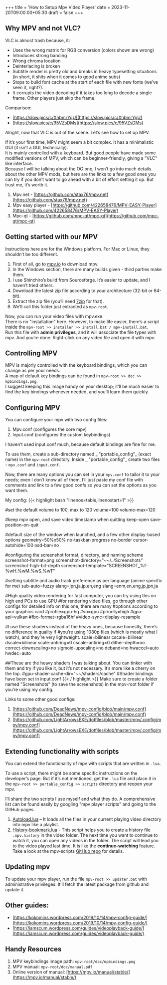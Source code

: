+++
title = 'How to Setup Mpv Video Player'
date = 2023-11-20T09:00:00+05:30
draft = false
+++

## Why MPV and not VLC?
VLC is almost trash because, it:

- Uses the wrong matrix for RGB conversion (colors shown are wrong)
- Introduces strong banding
- Wrong chroma location
- Deinterlacing is broken
- Subtitle render is pretty old and breaks in heavy typesetting situations (in short, it shits when it comes to good anime subs)
- Stops to build font cache at the start of each file with new fonts (we’ve seen it, right?).
- It corrupts the video decoding if it takes too long to decode a single frame. Other players just skip the frame.

Comparison:  
- [https://slow.pics/c/XhbmrYgU](https://slow.pics/c/XhbmrYgU)  
- [https://slow.pics/c/95VZsDMs](https://slow.pics/c/95VZsDMs)  

Alright, now that VLC is out of the scene. Let’s see how to set up MPV.

If it’s your first time, MPV might seem a bit complex. It has a minimalistic GUI (it isn’t a GUI, technically).  
It is mainly controlled with a keyboard. But good people have made some modified versions of MPV, which can be beginner-friendly, giving a  "VLC" like interface.  
Because I will be talking about the OG one, I won’t go into much details about the other MPV mods, but here are the links to a few good ones you can try if you don’t want to go ahead with a bit of effort setting it up. But trust me, it’s worth it.

1. Mpv.net - [https://github.com/stax76/mpv.net](https://github.com/stax76/mpv.net)
2. Mpv easy player - [https://github.com/422658476/MPV-EASY-Player](https://github.com/422658476/MPV-EASY-Player)
3. Mpc-qt - [https://github.com/mpc-qt/mpc-qt](https://github.com/mpc-qt/mpc-qt)

## Getting started with our MPV
Instructions here are for the Windows platform. For Mac or Linux, they shouldn’t be too different.

1. First of all, go to [mpv.io](https://mpv.io) to download mpv.
2. In the Windows section, there are many builds given - third parties make them.
3. I use Shinchiro’s build from Sourceforge. It’s easier to update, and I haven’t tried others.
4. Download the latest zip file according to your architecture (32-bit or 64-bit).
5. Extract the zip file (you’ll need [7zip](https://www.7-zip.org/) for that).
6. We’ll call this folder just extracted as `mpv-root`.

Now, you can run your video files with mpv.exe.  
There is no  "installation" here. However, to make life easier, there’s a script inside the `mpv-root >> installer >> install.bat / mpv-install.bat`.  
Run this file with **admin privileges**, and it will associate the file types with mpv. And you’re done. Right-click on any video file and open it with mpv.

## Controlling MPV
MPV is majorly controlled with the keyboard bindings, which you can change as per your needs.  
A map of default key bindings can be found in `mpv-root >> doc >> mpbindings.png`.  
I suggest keeping this image handy on your desktop; it’ll be much easier to find the key bindings whenever needed, and you’ll learn them quickly.

## Configuring MPV
You can configure your mpv with two config files:

1.  Mpv.conf (configures the core mpv)
2.  Input.conf (configures the custom keybindings)

I haven’t used input.conf much, because default bindings are fine for me.

To use them, create a sub-directory named _ "portable\_config"_ (exact name) in the `mpv-root` directory. Inside _ "portable\_config"_ create two files - `mpv.conf` and `input.conf`.

Now, there are many options you can set in your `mpv.conf` to tailor it to your needs; even I don’t know all of them, I’ll just paste my conf file with comments and link to a few good confs so you can set the options as you want them.

My config:
{{< highlight bash "linenos=table,linenostart=1" >}}

#set the default volume to 100, max to 120
volume=100
volume-max=120

#keep mpv open, and save video timestamp when quitting
keep-open
save-position-on-quit

#default size of the window when launched, and a few other display-based options
geometry=50%x50%
no-taskbar-progress
no-border
cursor-autohide=100
osd-bar=no

#configuring the screenshot format, directory, and naming scheme
screenshot-format=png
screenshot-directory="~~/../Screenshots"
screenshot-high-bit-depth
screenshot-template="SCREENSHOT_%f-%wH.%wM.%wS.%wT"

#setting subtitle and audio track preference as per language (anime specific for me)
sub-auto=fuzzy
alang=jpn,ja,jp,en,eng
slang=enm,en,eng,jp,jpn,ja

#High quality video rendering for fast computer, you can try using this on high end PCs to use GPU
#for rendering video files, go through other configs for detailed info on this one, there are many
#options according to your graphics card
#profile=gpu-hq
#vo=gpu
#priority=high
#gpu-api=vulkan
#fbo-format=rgba16hf
#video-sync=display-resample

#I use these shaders instead of the heavy ones, because honestly, there’s no difference in quality if
#you’re using 1080p files (which is mostly what I watch), and they’re very lightweight.
scale=bilinear
cscale=bilinear
dscale=bilinear
scale-antiring=0
cscale-antiring=0
dither-depth=no
correct-downscaling=no
sigmoid-upscaling=no
deband=no
hwaccel=auto
hwdec=auto

##These are the heavy shaders I was talking about. You can tinker with them and try if you like it, but it’s not necessary. It’s more like a cherry on the top.
#gpu-shader-cache-dir="~~/shaders/cache"
#Shader bindings have been set in input.conf
{{< / highlight >}}
Make sure to create a folder named "Screenshots" (to save the screenshots) in the mpv-root folder if you’re using my config.

Links to some other good configs:

1.  [https://github.com/DeadNews/mpv-config/blob/main/mpv.conf](https://github.com/DeadNews/mpv-config/blob/main/mpv.conf)
2.  [https://github.com/LightArrowsEXE/dotfiles/blob/master/mpv/.config/mpv/mpv.conf](https://github.com/LightArrowsEXE/dotfiles/blob/master/mpv/.config/mpv/mpv.conf)

## Extending functionality with scripts
You can extend the functionality of mpv with scripts that are written in `.lua`.

To use a script, there might be some specific instructions on the developer’s page. But if it’s not mentioned, get the `.lua` file and place it in the `mpv-root >> portable_config >> scripts` directory and reopen your mpv.

I’ll share the two scripts I use myself and what they do. A comprehensive list can be found easily by googling  "mpv player scripts" and going to the GitHub pages.

1. [Autoload.lua](https://github.com/mpv-player/mpv/blob/master/TOOLS/lua/autoload.lua) – It loads all the files in your current playing video directory into mpv like a playlist.
2. [History-bookmark.lua](https://github.com/yuukidach/mpv-scripts/blob/master/history-bookmark.lua) - This script helps you to create a history file `.mpv.history` in the video folder. The next time you want to continue to watch it, you can open any videos in the folder. The script will lead you to the video played last time. It is like the **continue-watching** feature. Take a look at the mpv-scripts [GitHub repo](https://github.com/yuukidach/mpv-scripts) for details.

## Updating mpv
To update your mpv player, run the file `mpv-root >> updater.bat` with administrative privileges. It’ll fetch the latest package from github and update it.

## Other guides:
- [https://kokomins.wordpress.com/2019/10/14/mpv-config-guide/](https://kokomins.wordpress.com/2019/10/14/mpv-config-guide/)
- [https://iamscum.wordpress.com/guides/videoplayback-guide/](https://iamscum.wordpress.com/guides/videoplayback-guide/)

## Handy Resources
1.  MPV keybindings image path: `mpv-root/doc/mpbindings.png`
2.  MPV manual: `mpv-root/doc/manual.pdf`
3.  Online version of manual: [https://mpv.io/manual/stable/](https://mpv.io/manual/stable/)